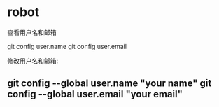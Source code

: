 # robot
查看用户名和邮箱

git config user.name
git config user.email
 

修改用户名和邮箱:

git config --global user.name "your name"
git config --global user.email "your email"
--------------------- 
